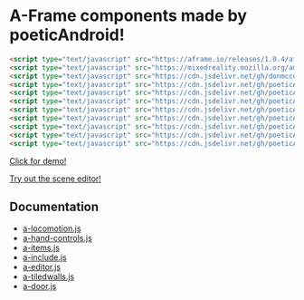 # A-Frame components made by poeticAndroid!

```html
<script type="text/javascript" src="https://aframe.io/releases/1.0.4/aframe.min.js"></script>
<script type="text/javascript" src="https://mixedreality.mozilla.org/ammo.js/builds/ammo.wasm.js"></script>
<script type="text/javascript" src="https://cdn.jsdelivr.net/gh/donmccurdy/aframe-physics-system@v4.0.1/dist/aframe-physics-system.min.js"></script>
<script type="text/javascript" src="https://cdn.jsdelivr.net/gh/poeticAndroid/poetic-aframe@v0.26/components/utils.min.js"></script>
<script type="text/javascript" src="https://cdn.jsdelivr.net/gh/poeticAndroid/poetic-aframe@v0.26/components/a-locomotion.min.js"></script>
<script type="text/javascript" src="https://cdn.jsdelivr.net/gh/poeticAndroid/poetic-aframe@v0.26/components/a-hand-controls.min.js"></script>
<script type="text/javascript" src="https://cdn.jsdelivr.net/gh/poeticAndroid/poetic-aframe@v0.26/components/a-items.min.js"></script>
<script type="text/javascript" src="https://cdn.jsdelivr.net/gh/poeticAndroid/poetic-aframe@v0.26/components/a-include.min.js"></script>
<script type="text/javascript" src="https://cdn.jsdelivr.net/gh/poeticAndroid/poetic-aframe@v0.26/components/a-editor.min.js"></script>
<script type="text/javascript" src="https://cdn.jsdelivr.net/gh/poeticAndroid/poetic-aframe@v0.26/components/a-tiledwalls.min.js"></script>
<script type="text/javascript" src="https://cdn.jsdelivr.net/gh/poeticAndroid/poetic-aframe@v0.26/components/a-door.min.js"></script>
```

[Click for demo!](https://poetic-aframe.glitch.me/)

[Try out the scene editor!](https://poetic-aframe.glitch.me/editor.html)

## Documentation

- [a-locomotion.js](https://github.com/poeticAndroid/poetic-aframe/blob/master/components/a-locomotion.md)
- [a-hand-controls.js](https://github.com/poeticAndroid/poetic-aframe/blob/master/components/a-hand-controls.md)
- [a-items.js](https://github.com/poeticAndroid/poetic-aframe/blob/master/components/a-items.md)
- [a-include.js](https://github.com/poeticAndroid/poetic-aframe/blob/master/components/a-include.md)
- [a-editor.js](https://github.com/poeticAndroid/poetic-aframe/blob/master/components/a-editor.md)
- [a-tiledwalls.js](https://github.com/poeticAndroid/poetic-aframe/blob/master/components/a-tiledwalls.md)
- [a-door.js](https://github.com/poeticAndroid/poetic-aframe/blob/master/components/a-door.md)
